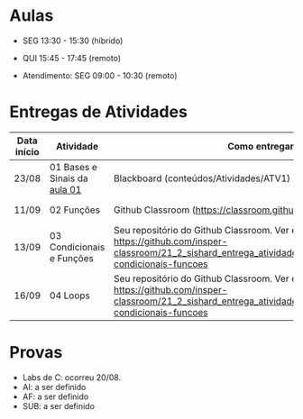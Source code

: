 

# Aulas

* SEG 13:30 - 15:30 (híbrido)
* QUI 15:45 - 17:45 (remoto)

* Atendimento: SEG 09:00 - 10:30 (remoto)

# Entregas de Atividades


| Data início | Atividade                                            | Como entregar                                              | Prazo       |
|-------------|------------------------------------------------------|------------------------------------------------------------|-------------|
| 23/08       | 01 Bases e Sinais da [aula 01](../aulas/01-inteiros/)| Blackboard (conteúdos/Atividades/ATV1)                     | 30/08 13:30 |
| 11/09       | 02 Funções                                           | Github Classroom (https://classroom.github.com/a/m7kBdBQM) | 18/09 23:59 |
| 13/09       | 03 Condicionais e Funções                            | Seu repositório do Github Classroom. Ver enunciado https://github.com/insper-classroom/21_2_sishard_entrega_atividades_template/tree/main/03-condicionais-funcoes                       | 20/09 23:59 |
| 16/09       | 04 Loops                            | Seu repositório do Github Classroom. Ver enunciado https://github.com/insper-classroom/21_2_sishard_entrega_atividades_template/tree/main/03-condicionais-funcoes                       | 23/09 13:30 |


# Provas

- Labs de C: ocorreu 20/08.
- AI: a ser definido
- AF: a ser definido
- SUB: a ser definido